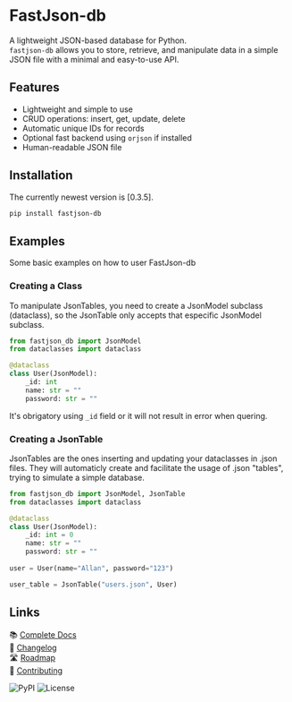 # FastJson-db #

A lightweight JSON-based database for Python.  
`fastjson-db` allows you to store, retrieve, and manipulate data in a simple JSON file with a minimal and easy-to-use API.

## Features ##

- Lightweight and simple to use
- CRUD operations: insert, get, update, delete
- Automatic unique IDs for records
- Optional fast backend using `orjson` if installed
- Human-readable JSON file

## Installation ##

The currently newest version is [0.3.5].

```bash
pip install fastjson-db
```

## Examples ##

Some basic examples on how to user FastJson-db

### Creating a Class ###

To manipulate JsonTables, you need to create a JsonModel subclass (dataclass), so the JsonTable only accepts that especific JsonModel subclass.

```py
from fastjson_db import JsonModel
from dataclasses import dataclass

@dataclass
class User(JsonModel):
    _id: int
    name: str = ""
    password: str = ""
```

It's obrigatory using `_id` field or it will not result in error when quering.

### Creating a JsonTable ###

JsonTables are the ones inserting and updating your dataclasses in .json files. They will automaticly create and facilitate the usage of .json "tables", trying to simulate a simple database.

```py
from fastjson_db import JsonModel, JsonTable
from dataclasses import dataclass

@dataclass
class User(JsonModel):
    _id: int = 0
    name: str = ""
    password: str = ""
    
user = User(name="Allan", password="123")

user_table = JsonTable("users.json", User)
```

## Links ##

📚 [Complete Docs](https://github.com/MauricioReisdoefer/fastjson-db/tree/main/docs/index.md)  
📝 [Changelog](https://github.com/MauricioReisdoefer/fastjson-db/tree/main/CHANGELOG.md)  
🛣️ [Roadmap](https://github.com/MauricioReisdoefer/fastjson-db/tree/main/ROADMAP.md)  
🤝 [Contributing](https://github.com/MauricioReisdoefer/fastjson-db/tree/main/CONTRIBUTING.md)

![PyPI](https://img.shields.io/pypi/v/fastjson-db)
![License](https://img.shields.io/github/license/MauricioReisdoefer/fastjson-db)
